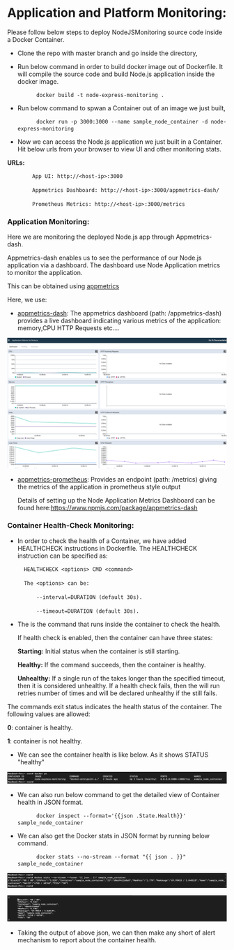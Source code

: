 # Application and Platform Monitoring:

Please follow below steps to deploy NodeJSMonitoring source code inside a Docker Container.

* Clone the repo with master branch and go inside the directory,

* Run below command in order to build docker image out of Dockerfile. It will compile the source code and build Node.js application inside the docker image.

            docker build -t node-express-monitoring .
    
* Run below command to spwan a Container out of an image we just built,
        
            docker run -p 3000:3000 --name sample_node_container -d node-express-monitoring
    
* Now we can access the Node.js application we just built in a Container. Hit below urls from your browser to view UI and other monitoring stats.

**URLs:**

            App UI: http://<host-ip>:3000

	        Appmetrics Dashboard: http://<host-ip>:3000/appmetrics-dash/

	        Prometheus Metrics: http://<host-ip>:3000/metrics


### Application Monitoring:

Here we are monitoring the deployed Node.js app through Appmetrics-dash.

 Appmetrics-dash enables us to see the performance of our Node.js application via a dashboard. The dashboard use Node Application metrics to monitor the application.

 This can be obtained using [appmetrics](https://github.com/RuntimeTools/appmetrics)

Here, we use:

* [appmetrics-dash](https://www.npmjs.com/package/appmetrics-dash): The appmetrics dashboard (path: <host>/appmetrics-dash) provides a live dashboard indicating various metrics of the application: memory,CPU HTTP Requests etc....

 ![alt text](/images/AppMetrics.png)


* [appmetrics-prometheus](https://www.npmjs.com/package/appmetrics-prometheus): Provides an endpoint (path: <host>/metrics) giving the metrics of the application in prometheus style output


    Details of setting up the Node Application Metrics Dashboard can be found here:https://www.npmjs.com/package/appmetrics-dash

### Container Health-Check Monitoring:

* In order to check the health of a Container, we have added HEALTHCHECK instructions in Dockerfile.
    The HEALTHCHECK instruction can be specified as:

        HEALTHCHECK <options> CMD <command>

        The <options> can be:

            --interval=DURATION (default 30s).

            --timeout=DURATION (default 30s).
    
* The <command> is the command that runs inside the container to check the health.

   If health check is enabled, then the container can have three states:

    **Starting:** Initial status when the container is still starting.

    **Healthy:** If the command succeeds, then the container is healthy.

    **Unhealthy:** If a single run of the <command> takes longer than the specified timeout, then it is considered unhealthy. If a health check fails, then the <command> will run retries number of times and will be declared unhealthy if the <command> still fails.

The commands exit status indicates the health status of the container. The following values are allowed:

   **0**: container is healthy.

   **1**: container is not healthy.

* We can see the container health is like below. As it shows STATUS "healthy"

![alt text](/images/docker_ps.png)


* We can also run below command to get the detailed view of Container health in JSON format.
        
            docker inspect --format='{{json .State.Health}}' sample_node_container

* We can also get the Docker stats in JSON format by running below command.

            docker stats --no-stream --format "{{ json . }}" sample_node_container
    
![alt text](/images/docker_stats1.png)

![alt text](/images/docker_stats2.png)

* Taking the output of above json, we can then make any short of alert mechanism to report about the container health.
